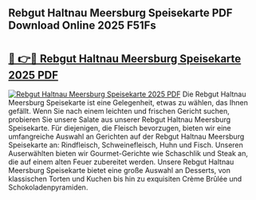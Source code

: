## Rebgut Haltnau Meersburg Speisekarte PDF Download Online 2025 F51Fs

# <h2><a href="http://gcar3k.nevu.top/?p=Rebgut+Haltnau+Meersburg+Speisekarte">🔗 👉🔴 Rebgut Haltnau Meersburg Speisekarte 2025 PDF</a></h2>

[![Rebgut Haltnau Meersburg Speisekarte 2025 PDF](https://i.imgur.com/dBaPXMq.png)](http://gcar3k.nevu.top/?p=Rebgut+Haltnau+Meersburg+Speisekarte)
Die Rebgut Haltnau Meersburg Speisekarte ist eine Gelegenheit, etwas zu wählen, das Ihnen gefällt. Wenn Sie nach einem leichten und frischen Gericht suchen, probieren Sie unsere Salate aus unserer Rebgut Haltnau Meersburg Speisekarte. Für diejenigen, die Fleisch bevorzugen, bieten wir eine umfangreiche Auswahl an Gerichten auf der Rebgut Haltnau Meersburg Speisekarte an: Rindfleisch, Schweinefleisch, Huhn und Fisch. Unseren Auserwählten bieten wir Gourmet-Gerichte wie Schaschlik und Steak an, die auf einem alten Feuer zubereitet werden. Unsere Rebgut Haltnau Meersburg Speisekarte bietet eine große Auswahl an Desserts, von klassischen Torten und Kuchen bis hin zu exquisiten Crème Brûlée und Schokoladenpyramiden.
